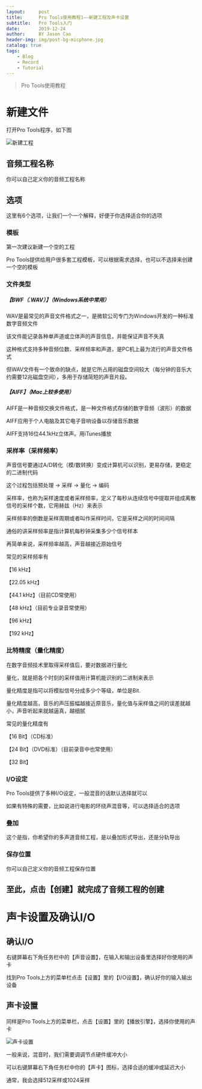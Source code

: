 ```yaml
---
layout:     post
title:      Pro Tools使用教程1——新建工程及声卡设置
subtitle:   Pro Tools入门
date:       2019-12-24
author:     BY Jason Cao
header-img: img/post-bg-micphone.jpg
catalog: true
tags:
    - Blog
    - Record
    - Tutorial
---
```


> Pro Tools使用教程

# 新建文件
打开Pro Tools程序，如下图

![新建工程](http://m.qpic.cn/psc?/V10DFE6N3uScTK/2aGbA7qLSN6GeC6g0ZsuRSjgG4VX8lgHhXNVSO7BDmTPFVBfOOBdBsJxY7YAOqEf4DKDEKWrUaCRd8.eWZVf0W0wp1kPvBcLhfCyqX*opk0!/b&bo=3gKXAgAAAAADB2s!&rf=viewer_4)

## 音频工程名称
你可以自己定义你的音频工程名称

## 选项
这里有6个选项，让我们一个一个解释，好便于你选择适合你的选项

### 模板
第一次建议新建一个空的工程

Pro Tools提供给用户很多套工程模板，可以根据需求选择，也可以不选择来创建一个空的模板

### 文件类型
##### 【BWF（.WAV）】（Windows系统中常用）

WAV是最常见的声音文件格式之一，是微软公司专门为Windows开发的一种标准数字音频文件

该文件能记录各种单声道或立体声的声音信息，并能保证声音不失真

这种格式支持多种音频位数、采样频率和声道，是PC机上最为流行的声音文件格式

但WAV文件有一个致命的缺点，就是它所占用的磁盘空间较大（每分钟的音乐大约需要12兆磁盘空间），多用于存储简短的声音片段。

##### 【AIFF】（Mac上较多使用）
AIFF是一种音频交换文件格式，是一种文件格式存储的数字音频（波形）的数据

AIFF应用于个人电脑及其它电子音响设备以存储音乐数据

AIFF支持16位44.1kHz立体声。用iTunes播放

### 采样率（采样频率）
声音信号要通过A/D转化（模/数转换）变成计算机可以识别，更易存储，更稳定的二进制代码

这个过程包括预处理 -> 采样 -> 量化 -> 编码

采样率，也称为采样速度或者采样频率，定义了每秒从连续信号中提取并组成离散信号的采样个数，它用赫兹（Hz）来表示

采样频率的倒数是采样周期或者叫作采样时间，它是采样之间的时间间隔

通俗的讲采样频率是指计算机每秒钟采集多少个信号样本

再简单来说，采样频率越高，声音越接近原始信号

常见的采样频率有

【16 kHz】

【22.05 kHz】

【44.1 kHz】（目前CD常使用）

【48 kHz】（目前专业录音常使用）

【96 kHz】

【192 kHz】

### 比特精度（量化精度）
在数字音频技术里取得采样值后，要对数据进行量化

量化，就是把各个时刻的采样值用计算机能识别的二进制来表示

量化精度是指可以将模拟信号分成多少个等级，单位是Bit.

量化精度越高，音乐的声压振幅越接近原音乐，量化值与采样值之间的误差就越小，声音听起来就越逼真，越细腻

常见的量化精度有

【16 Bit】（CD标准）

【24 Bit】（DVD标准）（目前录音中也常使用）

【32 Bit】

### I/O设定
Pro Tools提供了多种I/O设定，一般混音的话默认选择就可以

如果有特殊的需要，比如说进行电影的环绕声混音等，可以选择适合的选项

### 叠加
这个是指，你希望你的多声道音频工程，是以叠加形式导出，还是分轨导出

### 保存位置
你可以自己定义你的音频工程保存位置

## 至此，点击【创建】就完成了音频工程的创建

# 声卡设置及确认I/O

## 确认I/O
右键屏幕右下角任务栏中的【声音设置】，在输入和输出设备里选择好你使用的声卡

找到Pro Tools上方的菜单栏点击【设置】里的【I/O设置】，确认好你的输入输出设备

## 声卡设置

同样是Pro Tools上方的菜单栏，点击【设置】里的【播放引擎】，选择你使用的声卡

![声卡设置](http://m.qpic.cn/psc?/V10DFE6N3uScTK/eUV4L3fpc9jygk8SN5vzkNnL4UUFIBx9vPAGlyW.IiNd6HHHw0QT8g0fpBKGO845o1dTIpo91FO4pjEEveH07g!!/b&bo=uwK5AQAAAAADByM!&rf=viewer_4)

一般来说，混音时，我们需要调调节点硬件缓冲大小

可以右键屏幕右下角任务栏中你的【声卡】图标，选择合适的缓冲或延迟大小

通常，我会选择512采样或1024采样


